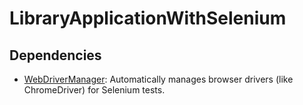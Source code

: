 # LibraryApplicationWithSelenium

## Dependencies

- [WebDriverManager](https://github.com/bonigarcia/webdrivermanager): Automatically manages browser drivers (like ChromeDriver) for Selenium tests.

